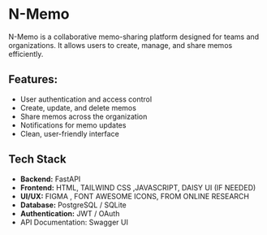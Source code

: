 # N-Memo
N-Memo is a collaborative memo-sharing platform designed for teams and organizations. It allows users to create, manage, and share memos efficiently.

## Features:
- User authentication and access control
- Create, update, and delete memos
- Share memos across the organization
- Notifications for memo updates
- Clean, user-friendly interface

## Tech Stack
- **Backend:** FastAPI
- **Frontend:** HTML, TAILWIND CSS ,JAVASCRIPT, DAISY UI (IF NEEDED)
- **UI/UX:** FIGMA , FONT AWESOME ICONS, FROM ONLINE RESEARCH
- **Database:** PostgreSQL / SQLite
- **Authentication:** JWT / OAuth
- API Documentation: Swagger UI
